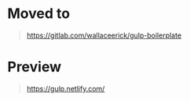 # Moved to 
> https://gitlab.com/wallaceerick/gulp-boilerplate

# Preview
> https://gulp.netlify.com/
